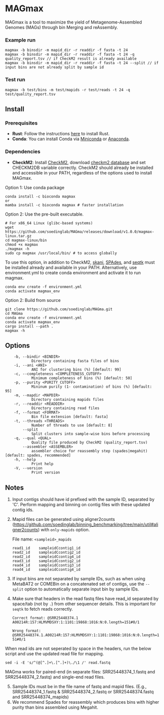 # MAGmax
MAGmax is a tool to maximize the yield of Metagenome-Assembled Genomes (MAGs) through bin Merging and reAssembly.

### Example run

    magmax -b binsdir -m mapid_dir -r readdir -f fasta -t 24
    magmax -b binsdir -m mapid_dir -r readdir -f fasta -t 24 -q quality_report.tsv // if CheckM2 result is already available
    magmax -b binsdir -m mapid_dir -r readdir -f fasta -t 24 --split // if input bins are not already split by sample id 

### Test run
    magmax -b test/bins -m test/mapids -r test/reads -t 24 -q test/quality_report.tsv

## Install
### Prerequisites

- **Rust**: Follow the instructions [here](https://www.rust-lang.org/tools/install) to install Rust.
- **Conda**: You can install Conda via [Miniconda](https://docs.conda.io/en/latest/miniconda.html) or [Anaconda](https://www.anaconda.com/products/distribution).

### Dependencies

- **CheckM2**: Install [CheckM2](https://github.com/chklovski/CheckM2), download [checkm2 database](https://zenodo.org/api/records/14897628/files/checkm2_database.tar.gz/content) and set CHECKM2DB variable correctly. CheckM2 should already be installed and accessible in your PATH, regardless of the options used to install MAGmax.

Option 1: Use conda package

    conda install -c bioconda magmax
    or
    mamba install -c bioconda magmax # faster installation

Option 2: Use the pre-built executable.

    # For x86_64 Linux (glibc-based systems)
    wget https://github.com/soedinglab/MAGma/releases/download/v1.0.0/magmax-linux.tar.gz
    cd magmax-linux/bin
    chmod +x magmax
    ./magmax -h
    sudo cp magmax /usr/local/bin/ # to access globally

To use this option, in addition to CheckM2, [skani](https://github.com/bluenote-1577/skani), [SPAdes](https://github.com/ablab/spades), and [seqtk](https://github.com/lh3/seqtk) must be installed already and available in your PATH. Alternatively, use environment.yml to create conda environment and activate it to run magmax.

    conda env create -f environment.yml
    conda activate magmax_env

Option 2: Build from source

    git clone https://github.com/soedinglab/MAGma.git
    cd MAGma
    conda env create -f environment.yml
    conda activate magmax_env
    cargo install --path .
    magmax -h


## Options
        -b, --bindir <BINDIR>
                Directory containing fasta files of bins
        -i, --ani <ANI>
                ANI for clustering bins (%) [default: 99]
        -c, --completeness <COMPLETENESS_CUTOFF>
                Minimum completeness of bins (%) [default: 50]
        -p, --purity <PURITY_CUTOFF>
                Mininum purity (1- contamination) of bins (%) [default: 95]
        -m, --mapdir <MAPDIR>
                Directory containing mapids files
        -r, --readdir <READDIR>
                Directory containing read files
        -f, --format <FORMAT>
                Bin file extension [default: fasta]
        -t, --threads <THREADS>
                Number of threads to use [default: 8]
            --split
                Split clusters into sample-wise bins before processing
        -q, --qual <QUAL>
                Quality file produced by CheckM2 (quality_report.tsv)
            --assembler <ASSEMBLER>
                assembler choice for reassembly step (spades|megahit) [default: spades, recommended]
        -h, --help
                Print help
        -V, --version
                Print version


## Notes
1. Input contigs should have id prefixed with the sample ID, separated by 'C'. Perform mapping and binning on contig files with these updated contig ids.
2. Mapid files can be generated using aligner2counts (https://github.com/soedinglab/binning_benchmarking/tree/main/util#aligner2counts) with `only-mapids` option.

    File name: `<sampleid>_mapids`
    ```
    read1_id    sampleidCcontig1_id
    read2_id    sampleidCcontig2_id
    read2_id    sampleidCcontig4_id
    read3_id    sampleidCcontig2_id
    read4_id    sampleidCcontig3_id
    read4_id    sampleidCcontig4_id
    ```

3. If input bins are not separated by sample IDs, such as when using MetaBAT2 or COMEBin on a concatenated set of contigs, use the `--split` option to automatically separate input bin by sample IDs.
4. Make sure that headers in the read fastq files have read_id separated by space/tab (not by `.`) from other sequencer details. This is important for `seqtk` to fetch reads correctly.

    `Correct format: @SRR25448374.1 A00214R:157:HLMVMDSXY:1:1101:19868:1016:N:0.length=151#0/1`

    `Wrong format: @SRR25448374.1.A00214R:157:HLMVMDSXY:1:1101:19868:1016:N:0.length=151#0/1`

When read ids are not seperated by space in the headers, run the below script and use the updated read file for mapping.
 
    sed -i -E 's/^(@[^.]+\.[^.]+)\./\1 /' read.fastq

MAGma works for paired-end (in separate files: SRR25448374_1.fastq and SRR25448374_2.fastq) and single-end read files.

5. Sample IDs must be in the file name of fastq and mapid files. (E.g., SRR25448374_1.fastq & SRR25448374_2.fastq or SRR25448374.fastq and SRR25448374_mapids)
6. We recommend Spades for reassembly which produces bins with higher purity than bins assembled using Megahit.

